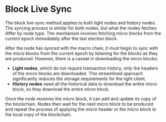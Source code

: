 # Block Live Sync

The block live sync method applies to both light nodes and history nodes. The syncing process is similar for both nodes, but what the nodes fetches differ by node type. The mechanism involves fetching micro blocks from the current epoch immediately after the last election block.

After the node has synced with the macro chain, it must begin to sync with the micro blocks from the current epoch by listening for the blocks as they are produced. However, there is a caveat in downloading the micro blocks:

- **Light nodes**, which do not require transaction history, only the headers of the micro blocks are downloaded. This streamlined approach significantly reduces the storage requirements for the light client.
- **History nodes** need all the historical data to download the entire micro block, so they download the entire micro block.

Once the node receives the micro block, it can add and update its copy of the blockchain. Nodes then wait for the next micro block to be produced and repeat the process of applying the micro header or the micro block to the local copy of the blockchain.
